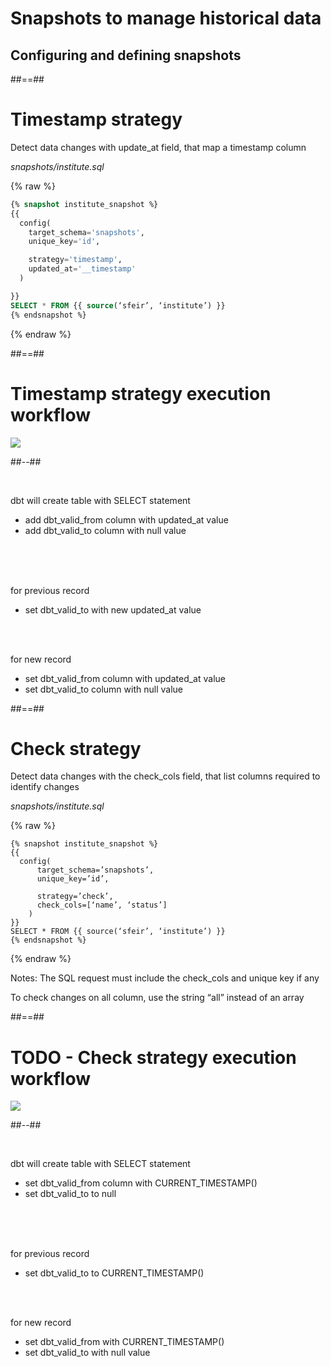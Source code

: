 <!-- .slide: class="transition"-->

# Snapshots to manage historical data

## Configuring and defining snapshots

##==##

<!-- .slide: class="with-code"-->

# Timestamp strategy

Detect data changes with update_at field, that map a timestamp column

_snapshots/institute.sql_

{% raw %}

```sql
{% snapshot institute_snapshot %}
{{
  config(
    target_schema='snapshots',
    unique_key='id',

    strategy='timestamp',
    updated_at='__timestamp'
  )

}}
SELECT * FROM {{ source(‘sfeir’, ‘institute’) }}
{% endsnapshot %}
```

{% endraw %}

##==##

<!-- .slide: class="two-column"-->

# Timestamp strategy execution workflow

![](./assets/images/docs/markdown/50-historical-data/snapshots-timestamp-strategy.svg)

##--##

&nbsp;
&nbsp;
&nbsp;

dbt will create table with SELECT statement

- add dbt_valid_from column with updated_at value
- add dbt_valid_to column with null value

<br>
<br>
<br>

for previous record

- set dbt_valid_to with new updated_at value

<br>
<br>

for new record

- set dbt_valid_from column with updated_at value
- set dbt_valid_to column with null value

##==##

<!-- .slide: class="with-code"-->

# Check strategy

Detect data changes with the check_cols field, that list columns required to identify changes

_snapshots/institute.sql_

{% raw %}

```sql[|3-9]
{% snapshot institute_snapshot %}
{{
  config(
      target_schema=’snapshots’,
      unique_key=’id’,

      strategy=’check’,
      check_cols=[‘name’, ‘status’]
    )
}}
SELECT * FROM {{ source(‘sfeir’, ‘institute’) }}
{% endsnapshot %}
```

{% endraw %}

Notes:
The SQL request must include the check_cols and unique key if any

To check changes on all column, use the string “all” instead of an array

##==##

<!-- .slide: class="two-column"-->

# TODO - Check strategy execution workflow

![](./assets/images/docs/markdown/50-historical-data/snapshots-timestamp-strategy.svg)

##--##

&nbsp;
&nbsp;
&nbsp;

dbt will create table with SELECT statement

- set dbt_valid_from column with CURRENT_TIMESTAMP()
- set dbt_valid_to to null

<br>
<br>
<br>

for previous record

- set dbt_valid_to to CURRENT_TIMESTAMP()

<br>
<br>

for new record

- set dbt_valid_from with CURRENT_TIMESTAMP()
- set dbt_valid_to with null value
